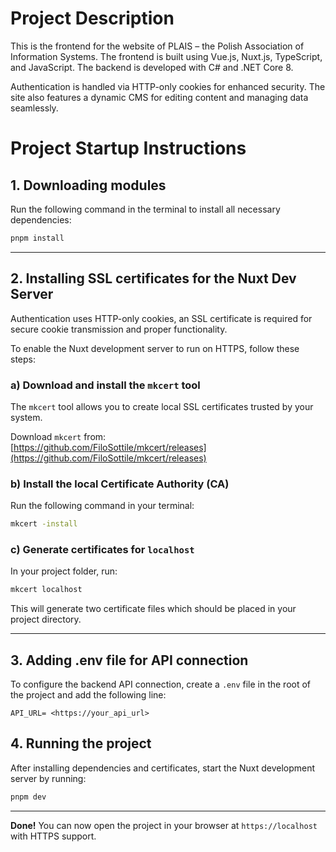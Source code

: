 # Project Description
This is the frontend for the website of PLAIS – the Polish Association of Information Systems.
The frontend is built using Vue.js, Nuxt.js, TypeScript, and JavaScript.
The backend is developed with C# and .NET Core 8.

Authentication is handled via HTTP-only cookies for enhanced security.
The site also features a dynamic CMS for editing content and managing data seamlessly.

# Project Startup Instructions

## 1. Downloading modules

Run the following command in the terminal to install all necessary dependencies:

```bash
pnpm install
```

---

## 2. Installing SSL certificates for the Nuxt Dev Server
Authentication uses HTTP-only cookies, an SSL certificate is required for secure cookie transmission and proper functionality.

To enable the Nuxt development server to run on HTTPS, follow these steps:

### a) Download and install the `mkcert` tool

The `mkcert` tool allows you to create local SSL certificates trusted by your system.

Download `mkcert` from:  
[https://github.com/FiloSottile/mkcert/releases](https://github.com/FiloSottile/mkcert/releases)

### b) Install the local Certificate Authority (CA)

Run the following command in your terminal:

```bash
mkcert -install
```

### c) Generate certificates for `localhost`

In your project folder, run:

```bash
mkcert localhost
```

This will generate two certificate files which should be placed in your project directory.

---

## 3. Adding .env file for API connection
To configure the backend API connection, create a `.env` file in the root of the project and add the following line:

```
API_URL= <https://your_api_url>
```

## 4. Running the project

After installing dependencies and certificates, start the Nuxt development server by running:

```bash
pnpm dev
```

---

**Done!** You can now open the project in your browser at `https://localhost` with HTTPS support.
